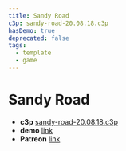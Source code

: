 ```yaml
---
title: Sandy Road
c3p: sandy-road-20.08.18.c3p
hasDemo: true
deprecated: false
tags:
  - template
  - game 
---
```


# Sandy Road

* **c3p** [sandy-road-20.08.18.c3p](source/c3p/sandy-road-20.08.18.c3p)
* **demo** [link](demo)
* **Patreon** [link](https://patreon.com/el3um4s)
